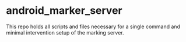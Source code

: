 # android_marker_server
This repo holds all scripts and files necessary for a single command and minimal intervention setup of the marking server.
